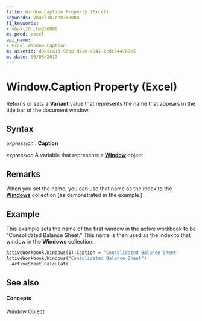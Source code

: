 ```yaml
---
title: Window.Caption Property (Excel)
keywords: vbaxl10.chm356080
f1_keywords:
- vbaxl10.chm356080
ms.prod: excel
api_name:
- Excel.Window.Caption
ms.assetid: d8a5ca13-90b8-d7ce-d041-2cdc544789e5
ms.date: 06/08/2017
---
```



# Window.Caption Property (Excel)

Returns or sets a  **Variant** value that represents the name that appears in the title bar of the document window.


## Syntax

 _expression_ . **Caption**

 _expression_ A variable that represents a **[Window](window-object-excel.md)** object.


## Remarks

When you set the name, you can use that name as the index to the  **[Windows](windows-object-excel.md)** collection (as demonstrated in the example.)


## Example

This example sets the name of the first window in the active workbook to be "Consolidated Balance Sheet." This name is then used as the index to that window in the  **Windows** collection.


```vb
ActiveWorkbook.Windows(1).Caption = "Consolidated Balance Sheet" 
ActiveWorkbook.Windows("Consolidated Balance Sheet") _ 
 .ActiveSheet.Calculate
```


## See also


#### Concepts


[Window Object](window-object-excel.md)

